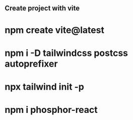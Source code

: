 ## Create project with vite

# npm create vite@latest

# npm i -D tailwindcss postcss autoprefixer

# npx tailwind init -p

# npm i phosphor-react
